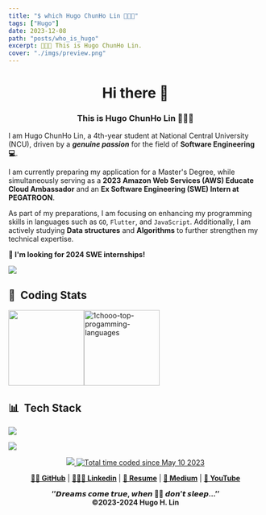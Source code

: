 ```yaml
---
title: "$ which Hugo ChunHo Lin 👨🏻‍💻"
tags: ["Hugo"]
date: 2023-12-08
path: "posts/who_is_hugo"
excerpt: 👨🏻‍💻 This is Hugo ChunHo Lin.
cover: "./imgs/preview.png"
---
```


<h1 align="center">
    Hi there 👋
</h1>
<h3 align="center">
    This is Hugo ChunHo Lin 👨🏻‍💻
</h3>

I am Hugo ChunHo Lin, a 4th-year student at National Central University (NCU), driven by a ***genuine passion*** for the field of **Software Engineering 💻**.   

I am currently preparing my application for a Master's Degree, while simultaneously serving as a **2023 Amazon Web Services (AWS) Educate Cloud Ambassador** and an **Ex Software Engineering (SWE) Intern at PEGATROON**.

As part of my preparations, I am focusing on enhancing my programming skills in languages such as `GO`, `Flutter`, and `JavaScript`. Additionally, I am actively studying **Data structures** and **Algorithms** to further strengthen my technical expertise.

**🔔 I'm looking for 2024 SWE internships!**

<p align="left">
    <a href="https://github.com/1chooo">
        <img src="https://github-stats-alpha.vercel.app/api?username=1chooo&cc=22272e&tc=37BCF6&ic=fff&bc=0000" />
    </a>
</p>


## 📇 &nbsp;Coding Stats

<div style="display:flex;justify-content:left;">
    <img align="" height="150px" src="https://github-readme-stats-1chooo.vercel.app/api/top-langs/?username=1chooo&theme=react&langs_count=5&hide=fortran,tex,assembly,jupyter%20notebook,html＆hide_border=false&count_private=false&layout=compact&size_weight=1&count_weight=0" />
    <img align="" height="150px" src="https://github-readme-stats-1chooo.vercel.app/api?username=1chooo&theme=react&hide_border=false&count_private=true&show_icons=true&include_all_commits=false&number_format=long" alt="1chooo-top-progamming-languages" />
</div>


## 📊 &nbsp;Tech Stack

<p align="left">
    <a href="https://skillicons.dev">
        <img src="https://skillicons.dev/icons?i=python,go,cpp,c,js,java,latex,react,flutter" />
    </a>
</p>

<p align="left">
    <a href="https://skillicons.dev">
        <img src="https://skillicons.dev/icons?i=linux,vscode,github,aws,git,bash,docker,gitlab,figma" />
    </a>
</p>


<div align="center">
    <p align="center">
        <a href="https://github.com/antonkomarev/github-profile-views-counter" target="_blank">
            <img src="https://komarev.com/ghpvc/?username=1chooo&style=for-the-badge" />
        </a>
        <a href="https://wakatime.com/@de962691-c66a-4501-860f-eb122ac6ea13" target="_blank">
            <img src="https://wakatime.com/badge/user/de962691-c66a-4501-860f-eb122ac6ea13.svg?style=for-the-badge" alt="Total time coded since May 10 2023" />
        </a>
    </p>
    <p>
        <a href="https://github.com/1chooo" target="_blank"><b>👨🏻 GitHub</b></a> |
        <a href="https://www.linkedin.com/in/1chooo/" target="_blank"><b>👨🏻‍💻 Linkedin</b></a> |
        <a href="https://1chooo.com/cv.pdf" target="_blank"><b>🧳 Resume</b></a> |
        <a href="https://medium.com/@1chooo" target="_blank"><b>📠 Medium</b></a> |
        <a href="https://www.youtube.com/channel/UCpBU1rXOfdTtxX939f_P_dA" target="_blank"><b>🎥 YouTube</b></a>
    </p>
    <div>
        <b>‘’𝘿𝙧𝙚𝙖𝙢𝙨 𝙘𝙤𝙢𝙚 𝙩𝙧𝙪𝙚, 𝙬𝙝𝙚𝙣 🫵🏻 𝙙𝙤𝙣’𝙩 𝙨𝙡𝙚𝙚𝙥…’’</b>
    </div>
    <div>
        <b>©2023-2024  Hugo H. Lin</b>
    </div>
</div>
